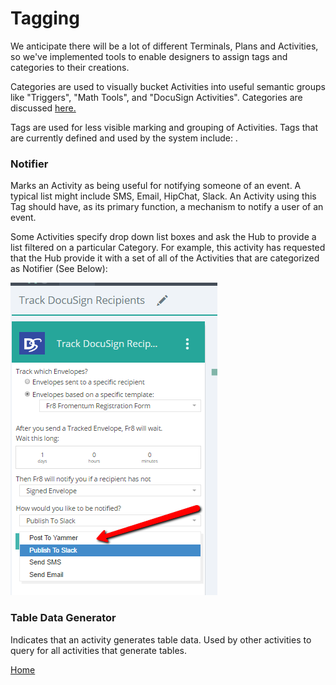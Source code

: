 Tagging 
===========================

We anticipate there will be a lot of different Terminals, Plans and Activities, so we've implemented tools to enable designers to assign tags and categories to their creations.

Categories are used to visually bucket Activities into useful semantic groups like "Triggers", "Math Tools", and "DocuSign Activities". Categories are discussed [here.](/Docs/ForDevelopers/Objects/Activities/ActivityCategories.md)

Tags are used for less visible marking and grouping of Activities. Tags that are currently defined and used by the system include: 
 .




### Notifier

Marks an Activity as being useful for notifying someone of an event. A typical list might include SMS, Email, HipChat, Slack.  An Activity using this Tag should have, as its primary function, a mechanism to notify a user of an event.	

Some Activities specify drop down list boxes and ask the Hub to provide a list filtered on a particular Category. For example, this activity 
has requested that the Hub provide it with a set of all of the Activities that are categorized as Notifier (See Below):

![](notifiertag.png)
 
	

### Table Data Generator 
Indicates that an activity generates table data. Used by other activities to query for all activities that generate tables.		

 

[Home](/Docs/Home.md)  
